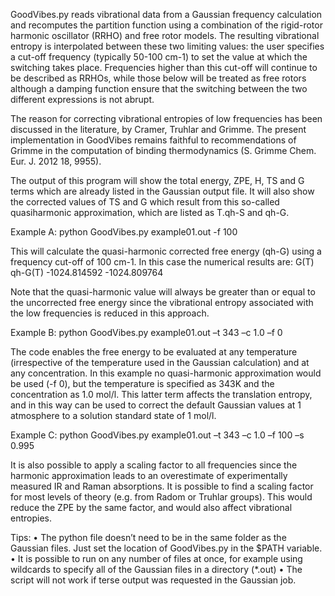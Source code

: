 GoodVibes.py reads vibrational data from a Gaussian frequency calculation and recomputes the partition function using a combination of the rigid-rotor harmonic oscillator (RRHO) and free rotor models. The resulting vibrational entropy is interpolated between these two limiting values: the user specifies a cut-off frequency (typically 50-100 cm-1) to set the value at which the switching takes place. Frequencies higher than this cut-off will continue to be described as RRHOs, while those below will be treated as free rotors although a damping function ensure that the switching between the two different expressions is not abrupt.

The reason for correcting vibrational entropies of low frequencies has been discussed in the literature, by Cramer, Truhlar and Grimme. The present implementation in GoodVibes remains faithful to recommendations of Grimme in the computation of binding thermodynamics (S. Grimme Chem. Eur. J. 2012 18, 9955). 

The output of this program will show the total energy, ZPE, H, TS  and G terms which are already listed in the Gaussian output file. It will also show the corrected values of TS and G which result from this so-called quasiharmonic approximation, which are listed as T.qh-S and qh-G.


Example A: python GoodVibes.py example01.out -f 100

This will calculate the quasi-harmonic corrected free energy (qh-G) using a frequency cut-off of 100 cm-1. 
In this case the numerical results are:
   G(T)           qh-G(T)
-1024.814592	-1024.809764

Note that the quasi-harmonic value will always be greater than or equal to the uncorrected free energy since the vibrational entropy associated with the low frequencies is reduced in this approach.  


Example B: python GoodVibes.py example01.out –t 343 –c 1.0 –f 0

The code enables the free energy to be evaluated at any temperature (irrespective of the temperature used in the Gaussian calculation) and at any concentration. In this example no quasi-harmonic approximation would be used (-f 0), but the temperature is specified as 343K and the concentration as 1.0 mol/l. This latter term affects the translation entropy, and in this way can be used to correct the default Gaussian values at 1 atmosphere to a solution standard state of 1 mol/l.


Example C: python GoodVibes.py example01.out –t 343 –c 1.0 –f 100 –s 0.995

It is also possible to apply a scaling factor to all frequencies since the harmonic approximation leads to an overestimate of experimentally measured IR and Raman absorptions. It is possible to find a scaling factor for most levels of theory (e.g. from Radom or Truhlar groups). This would reduce the ZPE by the same factor, and would also affect vibrational entropies. 

Tips:
•	The python file doesn’t need to be in the same folder as the Gaussian files. Just set the location of GoodVibes.py in the $PATH variable.
•	It is possible to run on any number of files at once, for example using wildcards to specify all of the Gaussian files in a directory (*.out)
•	The script will not work if terse output was requested in the Gaussian job.


	

